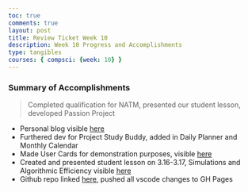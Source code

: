 ```yaml
---
toc: true
comments: true
layout: post
title: Review Ticket Week 10
description: Week 10 Progress and Accomplishments
type: tangibles
courses: { compsci: {week: 10} }
---
```


<link rel = "stylesheet" href="index.css">

### Summary of Accomplishments
> Completed qualification for NATM, presented our student lesson, developed Passion Project
- Personal blog visible [here](https://rayyandarugar.github.io/student)
- Furthered dev for Project Study Buddy, added in Daily Planner and Monthly Calendar 
- Made User Cards for demonstration purposes, visible [here](https://rayyandarugar.github.io/schedulingappfrontend//scheduler/home)
- Created and presented student lesson on 3.16-3.17, Simulations and Algorithmic Efficiency visible [here](https://rayyandarugar.github.io/student//2023/10/15/python-3x16-3x17-simulations_IPYNB_2_.html)
- Github repo linked [here](https://github.com/RayyanDarugar/student), pushed all vscode changes to GH Pages